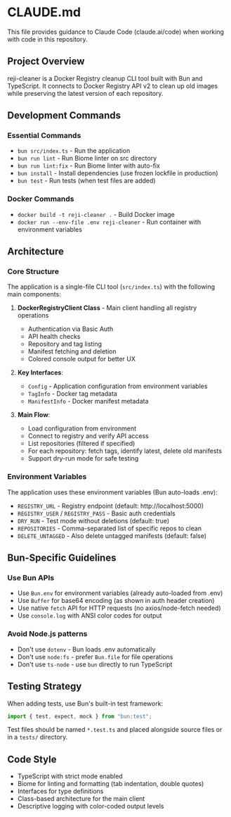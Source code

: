 # CLAUDE.md

This file provides guidance to Claude Code (claude.ai/code) when working with code in this repository.

## Project Overview

reji-cleaner is a Docker Registry cleanup CLI tool built with Bun and TypeScript. It connects to Docker Registry API v2 to clean up old images while preserving the latest version of each repository.

## Development Commands

### Essential Commands
- `bun src/index.ts` - Run the application
- `bun run lint` - Run Biome linter on src directory  
- `bun run lint:fix` - Run Biome linter with auto-fix
- `bun install` - Install dependencies (use frozen lockfile in production)
- `bun test` - Run tests (when test files are added)

### Docker Commands
- `docker build -t reji-cleaner .` - Build Docker image
- `docker run --env-file .env reji-cleaner` - Run container with environment variables

## Architecture

### Core Structure
The application is a single-file CLI tool (`src/index.ts`) with the following main components:

1. **DockerRegistryClient Class** - Main client handling all registry operations
   - Authentication via Basic Auth
   - API health checks
   - Repository and tag listing
   - Manifest fetching and deletion
   - Colored console output for better UX

2. **Key Interfaces**:
   - `Config` - Application configuration from environment variables
   - `TagInfo` - Docker tag metadata
   - `ManifestInfo` - Docker manifest metadata

3. **Main Flow**:
   - Load configuration from environment
   - Connect to registry and verify API access
   - List repositories (filtered if specified)
   - For each repository: fetch tags, identify latest, delete old manifests
   - Support dry-run mode for safe testing

### Environment Variables
The application uses these environment variables (Bun auto-loads .env):
- `REGISTRY_URL` - Registry endpoint (default: http://localhost:5000)
- `REGISTRY_USER` / `REGISTRY_PASS` - Basic auth credentials
- `DRY_RUN` - Test mode without deletions (default: true)
- `REPOSITORIES` - Comma-separated list of specific repos to clean
- `DELETE_UNTAGGED` - Also delete untagged manifests (default: false)

## Bun-Specific Guidelines

### Use Bun APIs
- Use `Bun.env` for environment variables (already auto-loaded from .env)
- Use `Buffer` for base64 encoding (as shown in auth header creation)
- Use native `fetch` API for HTTP requests (no axios/node-fetch needed)
- Use `console.log` with ANSI color codes for output

### Avoid Node.js patterns
- Don't use `dotenv` - Bun loads .env automatically
- Don't use `node:fs` - prefer `Bun.file` for file operations
- Don't use `ts-node` - use `bun` directly to run TypeScript

## Testing Strategy

When adding tests, use Bun's built-in test framework:
```ts
import { test, expect, mock } from "bun:test";
```

Test files should be named `*.test.ts` and placed alongside source files or in a `tests/` directory.

## Code Style

- TypeScript with strict mode enabled
- Biome for linting and formatting (tab indentation, double quotes)
- Interfaces for type definitions
- Class-based architecture for the main client
- Descriptive logging with color-coded output levels